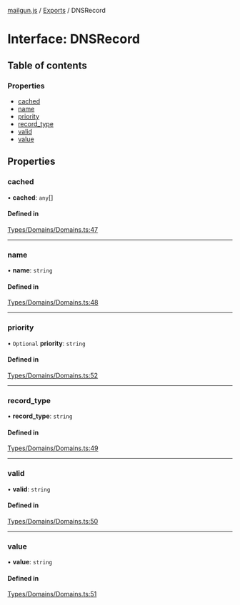 [mailgun.js](../README.md) / [Exports](../modules.md) / DNSRecord

# Interface: DNSRecord

## Table of contents

### Properties

- [cached](DNSRecord.md#cached)
- [name](DNSRecord.md#name)
- [priority](DNSRecord.md#priority)
- [record\_type](DNSRecord.md#record_type)
- [valid](DNSRecord.md#valid)
- [value](DNSRecord.md#value)

## Properties

### cached

• **cached**: `any`[]

#### Defined in

[Types/Domains/Domains.ts:47](https://github.com/mailgun/mailgun.js/blob/9d7076d/lib/Types/Domains/Domains.ts#L47)

___

### name

• **name**: `string`

#### Defined in

[Types/Domains/Domains.ts:48](https://github.com/mailgun/mailgun.js/blob/9d7076d/lib/Types/Domains/Domains.ts#L48)

___

### priority

• `Optional` **priority**: `string`

#### Defined in

[Types/Domains/Domains.ts:52](https://github.com/mailgun/mailgun.js/blob/9d7076d/lib/Types/Domains/Domains.ts#L52)

___

### record\_type

• **record\_type**: `string`

#### Defined in

[Types/Domains/Domains.ts:49](https://github.com/mailgun/mailgun.js/blob/9d7076d/lib/Types/Domains/Domains.ts#L49)

___

### valid

• **valid**: `string`

#### Defined in

[Types/Domains/Domains.ts:50](https://github.com/mailgun/mailgun.js/blob/9d7076d/lib/Types/Domains/Domains.ts#L50)

___

### value

• **value**: `string`

#### Defined in

[Types/Domains/Domains.ts:51](https://github.com/mailgun/mailgun.js/blob/9d7076d/lib/Types/Domains/Domains.ts#L51)
